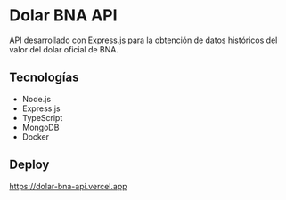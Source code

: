 # Dolar BNA API

API desarrollado con Express.js para la obtención de datos históricos del valor del dolar oficial de BNA.

## Tecnologías

- Node.js
- Express.js
- TypeScript
- MongoDB
- Docker

## Deploy
https://dolar-bna-api.vercel.app
